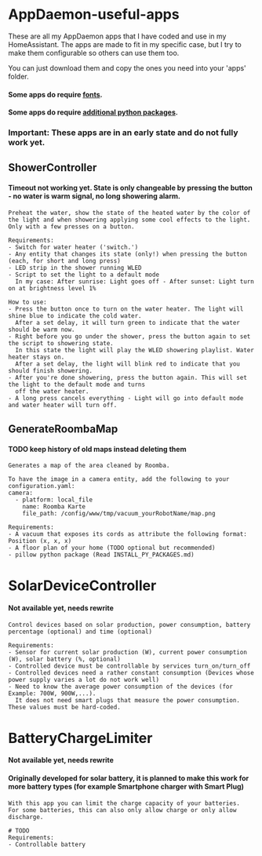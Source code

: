 # AppDaemon-useful-apps
These are all my AppDaemon apps that I have coded and use in my HomeAssistant.
The apps are made to fit in my specific case, but I try to make them configurable so others can use them too.

You can just download them and copy the ones you need into your 'apps' folder.

#### Some apps do require [fonts](apps/fonts/README.md).
#### Some apps do require [additional python packages](INSTALL_PY_PACKAGES.md).

### Important: These apps are in an early state and do not fully work yet.

## ShowerController
#### Timeout not working yet. State is only changeable by pressing the button - no water is warm signal, no long showering alarm.
    Preheat the water, show the state of the heated water by the color of the light and when showering applying some cool effects to the light.
    Only with a few presses on a button.

    Requirements:
    - Switch for water heater ('switch.')
    - Any entity that changes its state (only!) when pressing the button (each, for short and long press)
    - LED strip in the shower running WLED
    - Script to set the light to a default mode
      In my case: After sunrise: Light goes off - After sunset: Light turn on at brightness level 1%

    How to use:
    - Press the button once to turn on the water heater. The light will shine blue to indicate the cold water.
      After a set delay, it will turn green to indicate that the water should be warm now.
    - Right before you go under the shower, press the button again to set the script to showering state.
      In this state the light will play the WLED showering playlist. Water heater stays on.
      After a set delay, the light will blink red to indicate that you should finish showering.
    - After you're done showering, press the button again. This will set the light to the default mode and turns
      off the water heater.
    - A long press cancels everything - Light will go into default mode and water heater will turn off.

## GenerateRoombaMap
#### TODO keep history of old maps instead deleting them
    Generates a map of the area cleaned by Roomba.

    To have the image in a camera entity, add the following to your configuration.yaml:
    camera:
      - platform: local_file
        name: Roomba Karte
        file_path: /config/www/tmp/vacuum_yourRobotName/map.png

    Requirements:
    - A vacuum that exposes its cords as attribute the following format: Position (x, x, x)
    - A floor plan of your home (TODO optional but recommended)
    - pillow python package (Read INSTALL_PY_PACKAGES.md)

# SolarDeviceController
#### Not available yet, needs rewrite
    Control devices based on solar production, power consumption, battery percentage (optional) and time (optional)
    
    Requirements:
    - Sensor for current solar production (W), current power consumption (W), solar battery (%, optional)
    - Controlled device must be controllable by services turn_on/turn_off
    - Controlled devices need a rather constant consumption (Devices whose power supply varies a lot do not work well)
    - Need to know the average power consumption of the devices (for Example: 700W, 900W,...).
      It does not need smart plugs that measure the power consumption. These values must be hard-coded.
# BatteryChargeLimiter
#### Not available yet, needs rewrite
#### Originally developed for solar battery, it is planned to make this work for more battery types (for example Smartphone charger with Smart Plug)
    With this app you can limit the charge capacity of your batteries.
    For some batteries, this can also only allow charge or only allow discharge.
    
    # TODO
    Requirements:
    - Controllable battery
